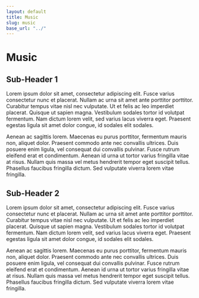 ```yaml
---
layout: default
title: Music
slug: music
base_url: "../"
---
```


# Music

## Sub-Header 1

Lorem ipsum dolor sit amet, consectetur adipiscing elit. Fusce varius consectetur nunc et placerat. Nullam ac urna sit amet ante porttitor porttitor. Curabitur tempus vitae nisl nec vulputate. Ut et felis ac leo imperdiet placerat. Quisque ut sapien magna. Vestibulum sodales tortor id volutpat fermentum. Nam dictum lorem velit, sed varius lacus viverra eget. Praesent egestas ligula sit amet dolor congue, id sodales elit sodales.

Aenean ac sagittis lorem. Maecenas eu purus porttitor, fermentum mauris non, aliquet dolor. Praesent commodo ante nec convallis ultrices. Duis posuere enim ligula, vel consequat dui convallis pulvinar. Fusce rutrum eleifend erat et condimentum. Aenean id urna ut tortor varius fringilla vitae at risus. Nullam quis massa vel metus hendrerit tempor eget suscipit tellus. Phasellus faucibus fringilla dictum. Sed vulputate viverra lorem vitae fringilla.

## Sub-Header 2

Lorem ipsum dolor sit amet, consectetur adipiscing elit. Fusce varius consectetur nunc et placerat. Nullam ac urna sit amet ante porttitor porttitor. Curabitur tempus vitae nisl nec vulputate. Ut et felis ac leo imperdiet placerat. Quisque ut sapien magna. Vestibulum sodales tortor id volutpat fermentum. Nam dictum lorem velit, sed varius lacus viverra eget. Praesent egestas ligula sit amet dolor congue, id sodales elit sodales.

Aenean ac sagittis lorem. Maecenas eu purus porttitor, fermentum mauris non, aliquet dolor. Praesent commodo ante nec convallis ultrices. Duis posuere enim ligula, vel consequat dui convallis pulvinar. Fusce rutrum eleifend erat et condimentum. Aenean id urna ut tortor varius fringilla vitae at risus. Nullam quis massa vel metus hendrerit tempor eget suscipit tellus. Phasellus faucibus fringilla dictum. Sed vulputate viverra lorem vitae fringilla.